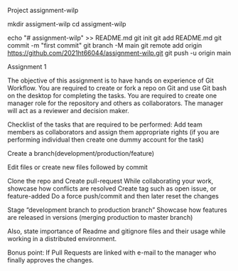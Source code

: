 Project assignment-wilp

mkdir assigment-wilp
cd assigment-wilp

echo "# assignment-wilp" >> README.md
git init
git add README.md
git commit -m "first commit"
git branch -M main
git remote add origin https://github.com/2021ht66044/assignment-wilp.git
git push -u origin main

Assignment 1

The objective of this assignment is to have hands on experience of Git Workflow. You are required to create or fork a repo on Git and use Git bash on the desktop for completing the tasks. You are required to create one manager role for the repository and others as collaborators. The manager will act as a reviewer and decision maker. 

Checklist of the tasks that are required to be performed: 
Add team members as collaborators and assign them appropriate rights (if you are performing individual then create one dummy account for the task)

Create a branch(development/production/feature)

Edit files or create new files followed by commit

Clone the repo and Create pull-request
While collaborating your work, showcase how conflicts are resolved
Create tag such as open issue, or feature-added
Do a force push/commit and then later reset the changes

Stage “development branch to production branch”
Showcase how features are released in versions (merging production to master branch)

Also, state importance of Readme and gitignore files and their usage while working in a distributed environment.

Bonus point: If Pull Requests are linked with e-mail to the manager who finally approves the changes.